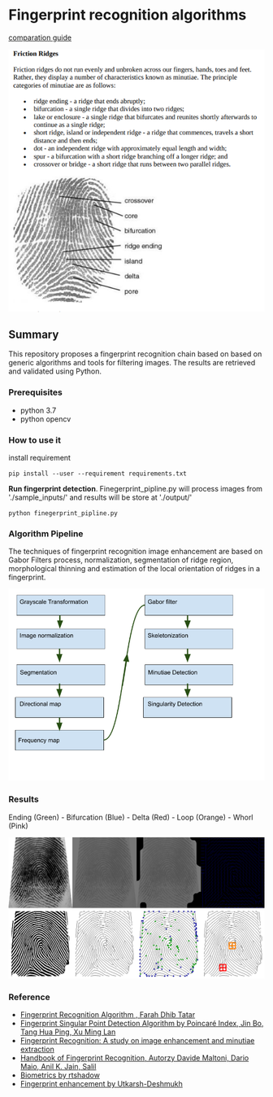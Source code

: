 # Fingerprint recognition algorithms

[comparation guide](http://flash.lakeheadu.ca/~lubiotec/Fingerprints%20Comparison%20Guide.pdf)

![fingerprint](./docs/ridges.png)

## Summary

This repository proposes a fingerprint recognition chain based on 
based on generic algorithms and tools for filtering images. 
The results are retrieved and validated using Python. 

### Prerequisites

* python 3.7
* python opencv


### How to use it

install requirement

    pip install --user --requirement requirements.txt

**Run fingerprint detection**. Finegerprint_pipline.py will process images
from './sample_inputs/' and results will be store at './output/' 
 
    python finegerprint_pipline.py
 

### Algorithm Pipeline
The techniques of fingerprint recognition image enhancement are based on 
Gabor Filters process, normalization, segmentation of ridge region, 
morphological thinning and estimation of the local orientation of 
ridges in a fingerprint. 

![pipeline](./docs/pipeline.png)

### Results
Ending (Green) -
Bifurcation (Blue) -
Delta (Red) -
Loop (Orange) - 
Whorl (Pink)

![results](./docs/results.png)


### Reference 

- [Fingerprint Recognition Algorithm , Farah Dhib Tatar](https://airccj.org/CSCP/vol7/csit76809.pdf)
- [Fingerprint Singular Point Detection Algorithm by Poincaré Index, Jin Bo, Tang Hua Ping, Xu Ming Lan](https://pdfs.semanticscholar.org/6e86/1d0b58bdf7e2e2bb0ecbf274cee6974fe13f.pdf)
- [Fingerprint Recognition: A study on image enhancement and minutiae extraction](https://pdfs.semanticscholar.org/ca0d/a7c552877e30e1c5d87dfcfb8b5972b0acd9.pdf)
- [Handbook of Fingerprint Recognition, Autorzy Davide Maltoni, Dario Maio, Anil K. Jain, Salil ]()
- [Biometrics by rtshadow](https://github.com/rtshadow/biometrics)
- [Fingerprint enhancement by Utkarsh-Deshmukh](https://github.com/Utkarsh-Deshmukh/Fingerprint-Enhancement-Python) 
